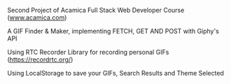Second Project of Acamica Full Stack Web Developer Course (www.acamica.com)

A GIF Finder & Maker, implementing FETCH, GET AND POST with Giphy's API

Using RTC Recorder Library for recording personal GIFs (https://recordrtc.org/)

Using LocalStorage to save your GIFs, Search Results and Theme Selected
